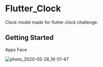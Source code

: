 # Flutter_Clock

Clock model made for flutter clock challenge.

## Getting Started
Apps Face

![photo_2020-05-28_16-51-47](https://user-images.githubusercontent.com/31183466/83135552-9b422a80-a103-11ea-947a-2980fe826052.jpg)
